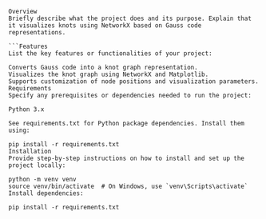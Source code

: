 ```Knot Visualization from Gauss Code
Overview
Briefly describe what the project does and its purpose. Explain that it visualizes knots using NetworkX based on Gauss code representations.

```Features
List the key features or functionalities of your project:

Converts Gauss code into a knot graph representation.
Visualizes the knot graph using NetworkX and Matplotlib.
Supports customization of node positions and visualization parameters.
Requirements
Specify any prerequisites or dependencies needed to run the project:

Python 3.x

See requirements.txt for Python package dependencies. Install them using:

pip install -r requirements.txt
Installation
Provide step-by-step instructions on how to install and set up the project locally:

python -m venv venv
source venv/bin/activate  # On Windows, use `venv\Scripts\activate`
Install dependencies:

pip install -r requirements.txt